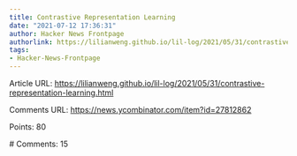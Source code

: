 ```yaml
---
title: Contrastive Representation Learning
date: "2021-07-12 17:36:31"
author: Hacker News Frontpage
authorlink: https://lilianweng.github.io/lil-log/2021/05/31/contrastive-representation-learning.html
tags:
- Hacker-News-Frontpage
---
```


<p>Article URL: <a href="https://lilianweng.github.io/lil-log/2021/05/31/contrastive-representation-learning.html">https://lilianweng.github.io/lil-log/2021/05/31/contrastive-representation-learning.html</a></p>
<p>Comments URL: <a href="https://news.ycombinator.com/item?id=27812862">https://news.ycombinator.com/item?id=27812862</a></p>
<p>Points: 80</p>
<p># Comments: 15</p>
